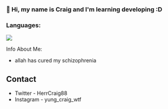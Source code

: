 ### 👋 Hi, my name is Craig and I'm learning developing :D

### Languages:
<img align="center" src="https://github-readme-stats.vercel.app/api/top-langs/?username=YungCr4i6&layout=compact"/>

Info About Me:
- allah has cured my schizophrenia

## Contact
- Twitter - HerrCraig88
- Instagram - yung_craig_wtf
